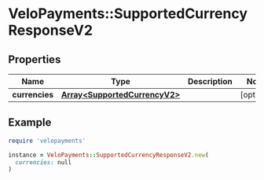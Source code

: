 # VeloPayments::SupportedCurrencyResponseV2

## Properties

| Name | Type | Description | Notes |
| ---- | ---- | ----------- | ----- |
| **currencies** | [**Array&lt;SupportedCurrencyV2&gt;**](SupportedCurrencyV2.md) |  | [optional] |

## Example

```ruby
require 'velopayments'

instance = VeloPayments::SupportedCurrencyResponseV2.new(
  currencies: null
)
```

